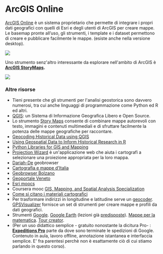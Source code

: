 # ArcGIS Online

[ArcGIS Online](https://www.esriitalia.it/prodotti/la-nostra-offerta/piattaforma-esri/arcgis-online) è un sistema proprietario che permette di integrare i propri dati geografici con quelli di Esri e degli utenti di ArcGIS per creare mappe. Le basemap pronte all’uso, gli strumenti, i template e i dataset permettono di creare e pubblicare facilmente le mappe. (esiste anche nella versione desktop).





![](<../.gitbook/assets/screenshot-www.esri.com-2022.04.19-14\_39\_57 (1).png>)

Uno strumento senz'altro interessante da esplorare nell'ambito di ArcGIS è [**ArcGIS StoryMaps**](https://storymaps.arcgis.com/collections/d34681ac0d1a417894a3a3d955c6913f?item=1)**.**

![](../.gitbook/assets/screenshot-storymaps.arcgis.com-2022.04.19-23\_56\_05.png)

### Altre risorse

* Tieni presente che gli strumenti per l'analisi geostorica sono davvero numerosi, tra cui anche linguaggi di programmazione come Python ed R ed altri.
* [QGIS](https://www.qgis.org/it/site/): un Sistema di Informazione Geografica Libero e Open Source.
* Lo strumento  [Story Maps](https://storymaps.arcgis.com/stories/de1edc28ecae42c2a1849d108350c997) consente di combinare mappe autorevoli con testo, immagini e contenuti multimediali e di sfruttare facilmente la potenza delle mappe geografiche per raccontare.
* [Geocoding Historical Data using QGIS](https://programminghistorian.org/en/lessons/geocoding-qgis)
* [Using Geospatial Data to Inform Historical Research in R](https://programminghistorian.org/en/lessons/geospatial-data-analysis)
* [Python Libraries for GIS and Mapping](https://gisgeography.com/python-libraries-gis-mapping/)
* [Projection Wizard](https://projectionwizard.org/) è un'applicazione web che aiuta i cartografi a selezionare una proiezione appropriata per la loro mappa.
* [Dariah-De](https://geobrowser.de.dariah.eu/) geobrowser
* [Cartografia e mappe d'Italia](https://www.geoplan.it/)
* [Geobrowser Bolzano](https://maps.civis.bz.it/?context=PROV-BZ-GEOBROWSER\&lang=it\&bbox=1050000,5820000,1389000,5960000)
* [Geoportale Veneto](https://idt2.regione.veneto.it/)
* [Esri moocs](https://www.esri.com/training/mooc/)
* Coursera mooc [GIS, Mapping, and Spatial Analysis Specialization](https://www.coursera.org/specializations/gis-mapping-spatial-analysis?utm\_source=recommendations\&utm\_medium=email\&utm\_campaign=13651\&sfmc\_id=1766535\&sfmc\_key=0031U00001Oes54QAB)
* [Come si citano i materiali cartografici](https://lib.uwaterloo.ca/locations/umd/digital/citation.html)
* Per trasformare indirizzi in longitudine e latitudine serve un [geocoder](https://www.gpsvisualizer.com/geocoder/). [GPSVisualizer](https://www.gpsvisualizer.com/) fornisce un set di strumenti per creare mappe e profili da dati geografici.
* Strumenti [ Google](https://www.google.com/earth/education/). [Google Earth](https://earth.google.com/web/@0,0,0a,22251752.77375655d,35y,0h,0t,0r) (lezioni già [predisposte](https://www.google.com/intl/it\_ALL/earth/education/resources/)). [Mappe per la matematica](https://edte.ch/blog/maths-maps/?v=3a1ed7090bfa). [Tour creator](https://arvr.google.com/tourcreator/).
* (Per un uso didattico semplice  - gratuito nonostante la dicitura Pro- : [**Expeditions Pro**](https://expeditionspro.com/) parte da dove sono terminate le spedizioni di Google. Contenuto in aula, lavoro offline, annotazione istantanea e interfaccia semplice. E' fra parentesi perchè non è esattamente ciò di cui stiamo parlando in questo corso).
